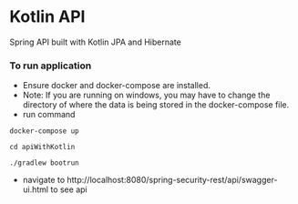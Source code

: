 # Kotlin API
Spring API built with Kotlin JPA and Hibernate
### To run application
* Ensure docker and docker-compose are installed. 
* Note: If you are running on windows, you may have to change the directory of where the data is being stored in the docker-compose file. 
* run command 
```
docker-compose up
```
```
cd apiWithKotlin
```
```
./gradlew bootrun
```
* navigate to http://localhost:8080/spring-security-rest/api/swagger-ui.html to see api

